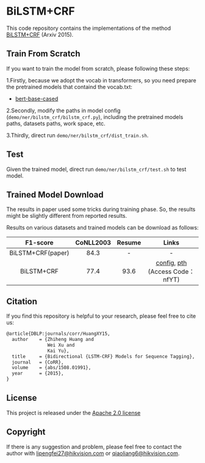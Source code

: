 # BiLSTM+CRF

This code repository contains the implementations of the method [BiLSTM+CRF](http://arxiv.org/abs/1508.01991) (Arxiv 2015).

## Train From Scratch

If you want to train the model from scratch, please following these steps:

1.Firstly, because we adopt the vocab in transformers, so you need prepare the pretrained models that containd the vocab.txt:

-  [bert-base-cased](https://huggingface.co/bert-base-cased)

2.Secondly, modify the paths in model config (`demo/ner/bilstm_crf/bilstm_crf.py`), including the pretrained models paths, datasets paths, work space, etc. 

3.Thirdly, direct run `demo/ner/bilstm_crf/dist_train.sh`.

## Test

Given the trained model, direct run `demo/ner/bilstm_crf/test.sh` to test model.

## Trained Model Download

The results in paper used some tricks during training phase. So, the results might be slightly different from reported results.

Results on various datasets and trained models can be download as follows:

|   F1-score         | CoNLL2003| Resume     | Links       |
| :---------:        | :------: | :--------: | :---------: | 
| BiLSTM+CRF(paper)  |  84.3    |    -       | -   |
| BiLSTM+CRF         |  77.4    |   93.6     | [config](./configs/bilstm_crf.py), [pth](https://one.hikvision.com/#/link/PxkeemkIJvKThBJmKO4h) (Access Code：nfYT) |



## Citation

If you find this repository is helpful to your research, please feel free to cite us:

``` markdown
@article{DBLP:journals/corr/HuangXY15,
  author    = {Zhiheng Huang and
               Wei Xu and
               Kai Yu},
  title     = {Bidirectional {LSTM-CRF} Models for Sequence Tagging},
  journal   = {CoRR},
  volume    = {abs/1508.01991},
  year      = {2015},
}
```

## License

This project is released under the [Apache 2.0 license](../../../davar_ocr/LICENSE)

## Copyright

If there is any suggestion and problem, please feel free to contact the author with lipengfei27@hikvision.com or qiaoliang6@hikvision.com.